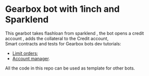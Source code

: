# Gearbox bot with 1inch and Sparklend

This gearbot takes flashloan from sparklend , the bot opens a credit account , adds the collateral to the Credit account,  
Smart contracts and tests for Gearbox bots dev tutorials:
* [Limit orders](https://dev.gearbox.fi/bots/limit-orders);
* [Account manager](https://dev.gearbox.fi/bots/account-manager).

All the code in this repo can be used as template for other bots.
